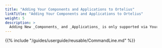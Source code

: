 ```yaml
---
title: "Adding Your Components and Applications to Ortelius"
linkTitle: "Adding Your Components and Applications to Ortelius"
weight: 5
description: >
  Adding New _Components_ and _Applications_ is only supported via Your CI/CD Pipeline. 
---
```

{{% include "/guides/userguide/reusable/CommandLine.md" %}}

